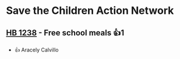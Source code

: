 # Save the Children Action Network

## [HB 1238](/bill/2023-24/hb/1238/) - Free school meals 👍1  
* 👍 Aracely Calvillo 